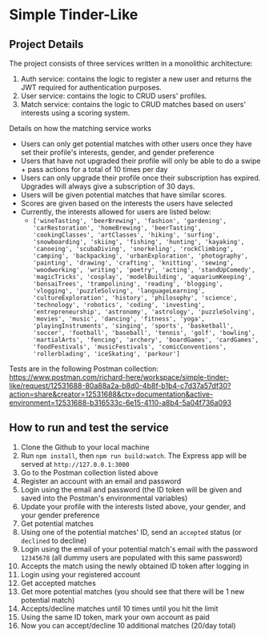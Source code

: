 # Simple Tinder-Like
## Project Details
The project consists of three services written in a monolithic architecture:
1. Auth service: contains the logic to register a new user and returns the JWT required for authentication purposes.
2. User service: contains the logic to CRUD users' profiles.
3. Match service: contains the logic to CRUD matches based on users' interests using a scoring system.

Details on how the matching service works
- Users can only get potential matches with other users once they have set their profile's interests, gender, and gender preference
- Users that have not upgraded their profile will only be able to do a swipe + pass actions for a total of 10 times per day
- Users can only upgrade their profile once their subscription has expired. Upgrades will always give a subscription of 30 days.
- Users will be given potential matches that have similar scores.
- Scores are given based on the interests the users have selected
- Currently, the interests allowed for users are listed below:
	- `['wineTasting', 'beerBrewing', 'fashion', 'gardening', 'carRestoration', 'homeBrewing', 'beerTasting', 'cookingClasses', 'artClasses', 'hiking', 'surfing', 'snowboarding', 'skiing', 'fishing', 'hunting', 'kayaking', 'canoeing', 'scubaDiving', 'snorkeling', 'rockClimbing', 'camping', 'backpacking', 'urbanExploration', 'photography', 'painting', 'drawing', 'crafting', 'knitting', 'sewing', 'woodworking', 'writing', 'poetry', 'acting', 'standUpComedy', 'magicTricks', 'cosplay', 'modelBuilding', 'aquariumKeeping', 'bonsaiTrees', 'trampolining', 'reading', 'blogging', 'vlogging', 'puzzleSolving', 'languageLearning', 'cultureExploration', 'history', 'philosophy', 'science', 'technology', 'robotics', 'coding', 'investing', 'entrepreneurship', 'astronomy', 'astrology', 'puzzleSolving', 'movies', 'music', 'dancing', 'fitness', 'yoga', 'playingInstruments', 'singing', 'sports', 'basketball', 'soccer', 'football', 'baseball', 'tennis', 'golf', 'bowling', 'martialArts', 'fencing', 'archery', 'boardGames', 'cardGames', 'foodFestivals', 'musicFestivals', 'comicConventions', 'rollerblading', 'iceSkating', 'parkour']`

Tests are in the following Postman collection: https://www.postman.com/richard-here/workspace/simple-tinder-like/request/12531688-80a88a2a-b8d0-4b8f-b1b4-c7d37a57df30?action=share&creator=12531688&ctx=documentation&active-environment=12531688-b316533c-6e15-4110-a8b4-5a04f736a093

## How to run and test the service
1. Clone the Github to your local machine
2. Run `npm install`, then `npm run build:watch`. The Express app will be served at `http://127.0.0.1:3000`
3. Go to the Postman collection listed above
4. Register an account with an email and password
5. Login using the email and password (the ID token will be given and saved into the Postman's environmental variables)
6. Update your profile with the interests listed above, your gender, and your gender preference
7. Get potential matches
8. Using one of the potential matches' ID, send an `accepted` status (or `declined` to decline)
9. Login using the email of your potential match's email with the password `12345678` (all dummy users are populated with this same password)
10. Accepts the match using the newly obtained ID token after logging in
11. Login using your registered account
12. Get accepted matches
13. Get more potential matches (you should see that there will be 1 new potential match)
14. Accepts/decline matches until 10 times until you hit the limit
15. Using the same ID token, mark your own account as paid
16. Now you can accept/decline 10 additional matches (20/day total)